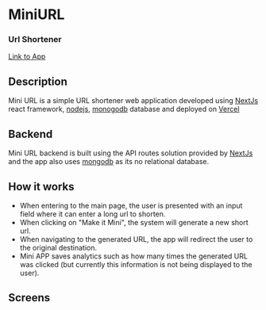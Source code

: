 
# MiniURL
### Url Shortener
[Link to App](https://mini-url.vercel.app/)

## Description

Mini URL is a simple URL shortener web application developed using [NextJs](https://nextjs.org/) react framework, [nodejs](https://nodejs.org/en/), [monogodb](https://www.mongodb.com/) database and deployed on [Vercel](https://vercel.com/)

## Backend

Mini URL backend is built using the API routes solution provided by [NextJs](https://nextjs.org/docs/api-routes/introduction) and the app also uses [mongodb](https://www.mongodb.com/) as its no relational database. 

## How it works

- When entering to the main page, the user is presented with an input field where it can enter a long url to shorten.
- When clicking on "Make it Mini", the system will generate a new short url.
- When navigating to the generated URL, the app will redirect the user to the original destination.
- Mini APP saves analytics such as how many times the generated URL was clicked (but currently this information is not being displayed to the user).

## Screens
